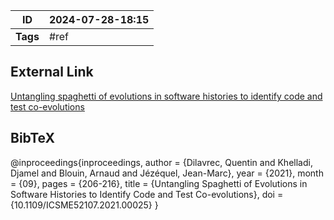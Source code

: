 | ID       | 2024-07-28-18:15 |
| -------- | ----------------- |
| **Tags** | #ref              |
## External Link

[Untangling spaghetti of evolutions in software histories to identify code and test co-evolutions](https://www.researchgate.net/publication/356515553_Untangling_Spaghetti_of_Evolutions_in_Software_Histories_to_Identify_Code_and_Test_Co-evolutions)
## BibTeX

@inproceedings{inproceedings,
author = {Dilavrec, Quentin and Khelladi, Djamel and Blouin, Arnaud and Jézéquel, Jean-Marc},
year = {2021},
month = {09},
pages = {206-216},
title = {Untangling Spaghetti of Evolutions in Software Histories to Identify Code and Test Co-evolutions},
doi = {10.1109/ICSME52107.2021.00025}
}